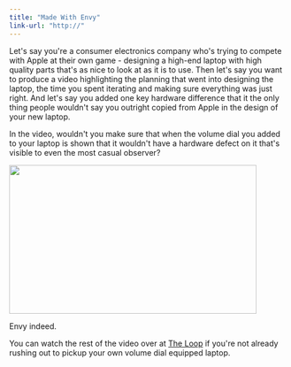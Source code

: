 ```yaml
---
title: "Made With Envy"
link-url: "http://"
---
```

<p>Let's say you're a consumer electronics company who's trying to compete with Apple at their own game - designing a high-end laptop with high quality parts that's as nice to look at as it is to use. Then let's say you want to produce a video highlighting the planning that went into designing the laptop, the time you spent iterating and making sure everything was just right. And let's say you added one key hardware difference that it the only thing people wouldn't say you outright copied from Apple in the design of your new laptop.</p>
<p>In the video, wouldn't you make sure that when the volume dial you added to your laptop is shown that it wouldn't have a hardware defect on it that's visible to even the most casual observer?</p>
<p><img src="https://chrisenns.com/wp-content/uploads/2011/11/Screen-Shot-2011-11-18-at-8.38.43-AM.png" alt="" title="Hardware Envy" width="447" height="269" class="aligncenter size-full wp-image-19809" /></p>
<p>Envy indeed.</p>
<p>You can watch the rest of the video over at <a href="http://www.loopinsight.com/2011/11/18/hp-explains-envy-design/">The Loop</a> if you're not already rushing out to pickup your own volume dial equipped laptop.</p>
